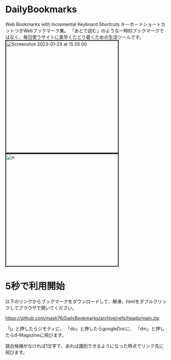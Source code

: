 # DailyBookmarks
Web Bookmarks with Incremental Keyboard Shortcuts 
キーボードショートカットつきWebブックマーク集。 
「あとで読む」のような一時的ブックマークではなく、毎日使うサイトに素早くたどり着くための生活ツールです。 
<img width="350" border="2" alt="Screenshot 2023-01-29 at 15 05 00" src="https://user-images.githubusercontent.com/1288268/215308281-af03ddf9-3915-47ba-bfc1-2dbb8b354880.png">
<img width="350" border="2" alt="n" src="https://user-images.githubusercontent.com/1288268/215308282-ba70a03a-4e76-4d37-b7d0-7d99f3148689.png">



# 5秒で利用開始
以下のリンクからブックマークをダウンロードして、解凍、htmlをダブルクリックしてブラウザで開いてください。

https://github.com/mash76/DailyBookmarks/archive/refs/heads/main.zip

「j」と押したらジモティに、
「do」と押したらgoogleDocに、
「dm」と押したらd-Magazineに飛びます。

競合候補がなければ1文字で、あれば識別できるようになった時点でリンク先に飛びます。
